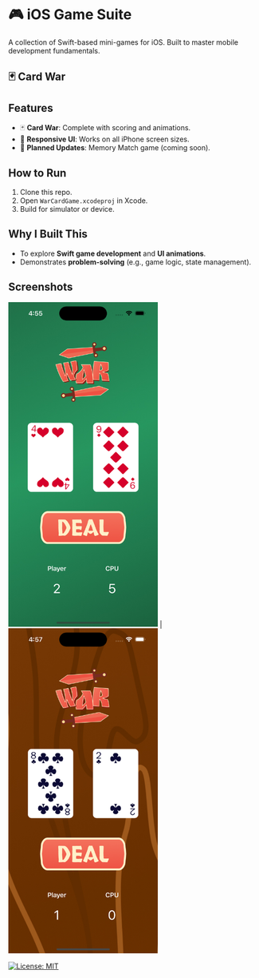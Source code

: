 # 🎮 iOS Game Suite  

A collection of Swift-based mini-games for iOS. Built to master mobile development fundamentals.  

## 🃏 Card War  
## Features  
- 🃏 **Card War**: Complete with scoring and animations.  
- 📱 **Responsive UI**: Works on all iPhone screen sizes.  
- 🔄 **Planned Updates**: Memory Match game (coming soon).

## How to Run  
1. Clone this repo.  
2. Open `WarCardGame.xcodeproj` in Xcode.  
3. Build for simulator or device.

## Why I Built This  
- To explore **Swift game development** and **UI animations**.  
- Demonstrates **problem-solving** (e.g., game logic, state management).  

## Screenshots  
<img src="screenshots/greencloth.png" width="300" alt="Green Cloth Background"> | <img src="screenshots/wood.png" width="300" alt="Wooden Table Background">

[![License: MIT](https://img.shields.io/badge/License-MIT-yellow.svg)](https://opensource.org/licenses/MIT)

